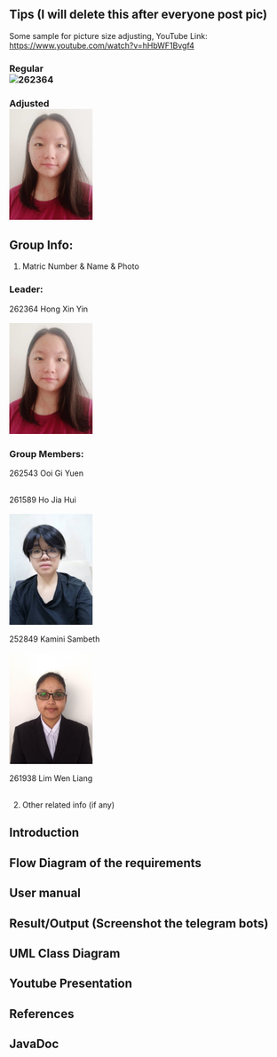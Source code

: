 ## Tips (I will delete this after everyone post pic)
Some sample for picture size adjusting, YouTube Link: https://www.youtube.com/watch?v=hHbWF1Bvgf4

### Regular   <br />![262364](https://github.com/STIW3054-A192/stiw3054-groupproject-themavericks/blob/master/images/262364%20Hong%20Xin%20Yin.png)

### Adjusted    <br /><img src="images/262364%20Hong%20Xin%20Yin.png" width="150" height="200">


## Group Info:
1. Matric Number & Name & Photo

<p>
    
### Leader:
262364 Hong Xin Yin <br /> <br />
    <img src="images/262364%20Hong%20Xin%20Yin.png" width="150" height="200">

### Group Members:
262543 Ooi Gi Yuen <br/> <br />

261589 Ho Jia Hui <br /> <br />
    <img src="images/Ho%20JIa%20Hui%20261589.png" width="150" height="200">

252849 Kamini Sambeth <br /> <br />
     <img src="images/KaminiSambeth.jpg" width="150" height="200">

261938 Lim Wen Liang <br /> <br />

<p>

2. Other related info (if any)

## Introduction
## Flow Diagram of the requirements
## User manual
## Result/Output (Screenshot the telegram bots)
## UML Class Diagram
## Youtube Presentation
## References
## JavaDoc
